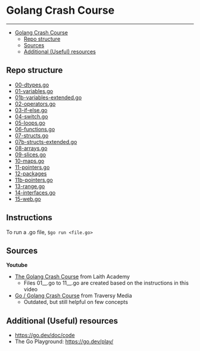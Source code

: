 # Golang Crash Course
- ---
<!-- TOC -->
* [Golang Crash Course](#golang-crash-course)
  * [Repo structure](#repo-structure)
  * [Sources](#sources)
  * [Additional (Useful) resources](#additional--useful--resources)
<!-- TOC -->

## Repo structure
- [00-dtypes.go](./00-dtypes.go)
- [01-variables.go](./01-variables.go) 
- [01b-variables-extended.go](./01b-variables-extended.go)  
- [02-operators.go](./02-operators.go)
- [03-if-else.go](./03-if-else.go)                
- [04-switch.go](./04-switch.go)    
- [05-loops.go](./05-loops.go)
- [06-functions.go](./06-functions.go)
- [07-structs.go](./07-structs.go) 
- [07b-structs-extended.go](./07b-structs-extended.go)
- [08-arrays.go](./08-arrays.go)
- [09-slices.go](./09-slices.go)
- [10-maps.go](./10-maps.go)
- [11-pointers.go](./11-pointers.go)     
- [12-packages](./12-packages) 
- [11b-pointers.go](11b-pointers.go)       
- [13-range.go](./13-range.go)
- [14-interfaces.go](./14-interfaces.go)
- [15-web.go](./15-web.go)    
           
## Instructions
To run a .go file, `$go run <file.go>`

## Sources                       
**Youtube** 
- [The Golang Crash Course](https://www.youtube.com/watch?v=50ewcV8PsI4) from Laith Academy
  - Files 01__.go to 11__.go are created based on the instructions in this video
- [Go / Golang Crash Course](https://www.youtube.com/watch?v=SqrbIlUwR0U) from Traversy Media
  - Outdated, but still helpful on few concepts

## Additional (Useful) resources
- https://go.dev/doc/code
- The Go Playground: https://go.dev/play/
